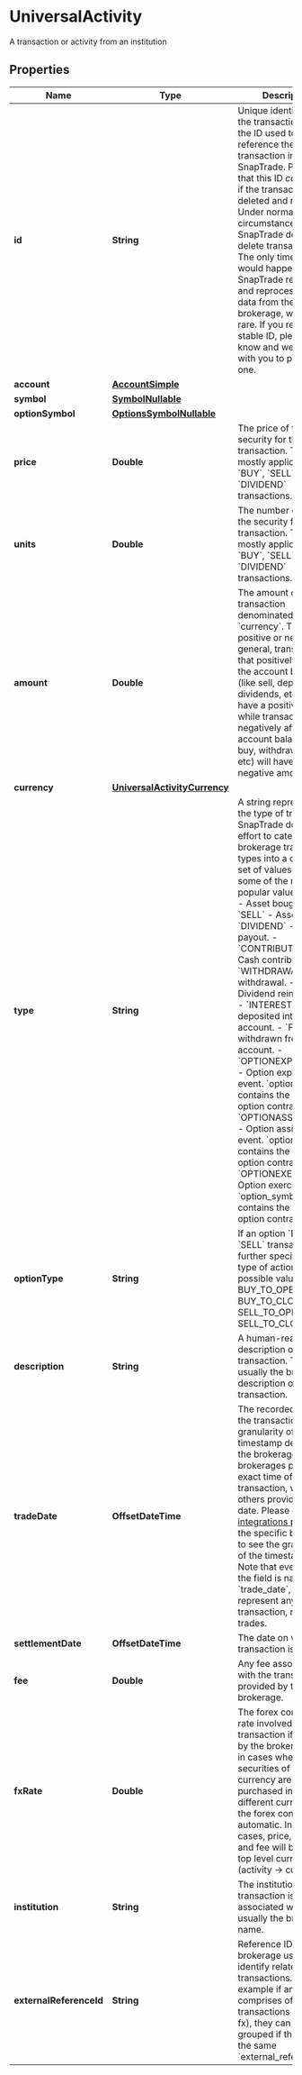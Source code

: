 

# UniversalActivity

A transaction or activity from an institution

## Properties

| Name | Type | Description | Notes |
|------------ | ------------- | ------------- | -------------|
|**id** | **String** | Unique identifier for the transaction. This is the ID used to reference the transaction in SnapTrade.  Please note that this ID _can_ change if the transaction is deleted and re-added. Under normal circumstances, SnapTrade does not delete transactions. The only time this would happen is if SnapTrade re-fetches and reprocesses the data from the brokerage, which is rare. If you require a stable ID, please let us know and we can work with you to provide one.  |  [optional] |
|**account** | [**AccountSimple**](AccountSimple.md) |  |  [optional] |
|**symbol** | [**SymbolNullable**](SymbolNullable.md) |  |  [optional] |
|**optionSymbol** | [**OptionsSymbolNullable**](OptionsSymbolNullable.md) |  |  [optional] |
|**price** | **Double** | The price of the security for the transaction. This is mostly applicable to &#x60;BUY&#x60;, &#x60;SELL&#x60;, and &#x60;DIVIDEND&#x60; transactions. |  [optional] |
|**units** | **Double** | The number of units of the security for the transaction. This is mostly applicable to &#x60;BUY&#x60;, &#x60;SELL&#x60;, and &#x60;DIVIDEND&#x60; transactions. |  [optional] |
|**amount** | **Double** | The amount of the transaction denominated in &#x60;currency&#x60;. This can be positive or negative. In general, transactions that positively affect the account balance (like sell, deposits, dividends, etc) will have a positive amount, while transactions that negatively affect the account balance (like buy, withdrawals, fees, etc) will have a negative amount. |  [optional] |
|**currency** | [**UniversalActivityCurrency**](UniversalActivityCurrency.md) |  |  [optional] |
|**type** | **String** | A string representing the type of transaction. SnapTrade does a best effort to categorize the brokerage transaction types into a common set of values. Here are some of the most popular values:   - &#x60;BUY&#x60; - Asset bought.   - &#x60;SELL&#x60; - Asset sold.   - &#x60;DIVIDEND&#x60; - Dividend payout.   - &#x60;CONTRIBUTION&#x60; - Cash contribution.   - &#x60;WITHDRAWAL&#x60; - Cash withdrawal.   - &#x60;REI&#x60; - Dividend reinvestment.   - &#x60;INTEREST&#x60; - Interest deposited into the account.   - &#x60;FEE&#x60; - Fee withdrawn from the account.   - &#x60;OPTIONEXPIRATION&#x60; - Option expiration event. &#x60;option_symbol&#x60; contains the related option contract info.   - &#x60;OPTIONASSIGNMENT&#x60; - Option assignment event. &#x60;option_symbol&#x60; contains the related option contract info.   - &#x60;OPTIONEXERCISE&#x60; - Option exercise event. &#x60;option_symbol&#x60; contains the related option contract info.  |  [optional] |
|**optionType** | **String** | If an option &#x60;BUY&#x60; or &#x60;SELL&#x60; transaction, this further specifies the type of action. The possible values are: - BUY_TO_OPEN - BUY_TO_CLOSE - SELL_TO_OPEN - SELL_TO_CLOSE  |  [optional] |
|**description** | **String** | A human-readable description of the transaction. This is usually the brokerage&#39;s description of the transaction. |  [optional] |
|**tradeDate** | **OffsetDateTime** | The recorded time for the transaction. The granularity of this timestamp depends on the brokerage. Some brokerages provide the exact time of the transaction, while others provide only the date. Please check the [integrations page](https://snaptrade.notion.site/66793431ad0b416489eaabaf248d0afb?v&#x3D;6fab8012ade6441fa0c6d9af9c55ce3a) for the specific brokerage to see the granularity of the timestamps. Note that even though the field is named &#x60;trade_date&#x60;, it can represent any type of transaction, not just trades. |  [optional] |
|**settlementDate** | **OffsetDateTime** | The date on which the transaction is settled. |  [optional] |
|**fee** | **Double** | Any fee associated with the transaction if provided by the brokerage. |  [optional] |
|**fxRate** | **Double** | The forex conversion rate involved in the transaction if provided by the brokerage. Used in cases where securities of one currency are purchased in a different currency, and the forex conversion is automatic. In those cases, price, amount and fee will be in the top level currency (activity -&gt; currency) |  [optional] |
|**institution** | **String** | The institution that the transaction is associated with. This is usually the brokerage name. |  [optional] |
|**externalReferenceId** | **String** | Reference ID from brokerage used to identify related transactions. For example if an order comprises of several transactions (buy, fee, fx), they can be grouped if they share the same &#x60;external_reference_id&#x60; |  [optional] |




